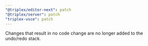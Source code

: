 ```yaml
---
"@triplex/editor-next": patch
"@triplex/server": patch
"triplex-vsce": patch
---
```


Changes that result in no code change are no longer added to the undo/redo stack.
